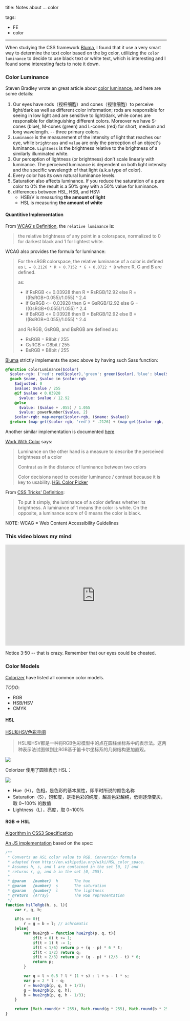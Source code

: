 title: Notes about ... color

tags:
- FE
- color
---
When studying the CSS framework [Bluma](bluma.io), I found that it use a very smart way to determine the text color based on the bg color, utiliizing the `color luminance` to decide to use black text or white text, which is interesting and I found some interesting facts to note it down.
<!--more-->

### Color Luminance

Steven Bradley wrote an great article about [color luminance](http://vanseodesign.com/web-design/color-luminance/), and here are some details:

1. Our eyes have rods（视杆细胞）and cones（视锥细胞）to perceive light/dark as well as different color information; rods are responsible for seeing in low light and are sensitive to light/dark, while cones are responsible for distinguishing different colors. Moreover we have S-cones (blue), M-cones (green) and L-cones (red) for short, medium and long wavelength. -- three primary colors.
2. `Luminance` is the measurement of the intensity of light that reaches our eye, while `brightness` and `value` are only the perception of an object's luminance. `Lightness` is the brightness relative to the brightness of a similarly illuminated white.
3. Our perception of lightness (or brightness) don’t scale linearly with luminance. The perceived luminance is dependent on both light intensity and the specific wavelength of that light (a.k.a type of color).
4. Every color has its own natural luminance levels.
5. Saturation also affects luminance. If you reduce the saturation of a pure color to 0% the result is a 50% grey with a 50% value for luminance.
6. differences between HSL, HSB, and HSV:
    * HSB/V is measuring **the amount of light**
    * HSL is measuring **the amount of white**

#### Quantitive Implementation

From [WCAG's Definition](http://www.w3.org/TR/2008/REC-WCAG20-20081211/#relativeluminancedef), the `relative luminance` is:

> the relative brightness of any point in a colorspace, normalized to 0 for darkest black and 1 for lightest white.

WCAG also provides the formula for luminance:

> For the sRGB colorspace, the relative luminance of a color is defined as `L = 0.2126 * R + 0.7152 * G + 0.0722 * B` where R, G and B are defined.
> 
> as:
> 
> * if RsRGB <= 0.03928 then R = RsRGB/12.92 else R = ((RsRGB+0.055)/1.055) ^ 2.4
> * if GsRGB <= 0.03928 then G = GsRGB/12.92 else G = ((GsRGB+0.055)/1.055) ^ 2.4
> * if BsRGB <= 0.03928 then B = BsRGB/12.92 else B = ((BsRGB+0.055)/1.055) ^ 2.4
> 
> and RsRGB, GsRGB, and BsRGB are defined as:
> 
> * RsRGB = R8bit / 255
> * GsRGB = G8bit / 255
> * BsRGB = B8bit / 255


[Bluma](bluma.io) strictly implements the spec above by having such Sass function:

```sass
@function colorLuminance($color)
  $color-rgb: ('red': red($color),'green': green($color),'blue': blue($color))
  @each $name, $value in $color-rgb
    $adjusted: 0
    $value: $value / 255
    @if $value < 0.03928
      $value: $value / 12.92
    @else
      $value: ($value + .055) / 1.055
      $value: powerNumber($value, 2)
    $color-rgb: map-merge($color-rgb, ($name: $value))
  @return (map-get($color-rgb, 'red') * .2126) + (map-get($color-rgb, 'green') * .7152) + (map-get($color-rgb, 'blue') * .0722)
```

Another similar implementation is documented [here](https://css-tricks.com/snippets/sass/luminance-color-function/)

[Work With Color](http://www.workwithcolor.com/color-luminance-2233.htm) says: 

> Luminance on the other hand is a measure to describe the perceived brightness of a color
> 
> Contrast as in the distance of luminance between two colors
> 
> Color decisions need to consider luminance / contrast because it is key to usability.
[HSL Color Picker](http://www.workwithcolor.com/hsl-color-picker-01.htm)

From [CSS Tricks' Definition](https://css-tricks.com/snippets/sass/luminance-color-function/):

> To put it simply, the luminance of a color defines whether its brightness. A luminance of 1 means the color is white. On the opposite, a luminance score of 0 means the color is black.

NOTE: WCAG = Web Content Accessibility Guidelines

### This video blows my mind

<iframe width="560" height="315" src="https://www.youtube.com/embed/kVny7BswdqY" frameborder="0" allowfullscreen></iframe>

Notice 3:50 -- that is crazy. Remember that our eyes could be cheated.

### Color Models

[Colorizer](http://colorizer.org/) have listed all common color models.

*TODO*:

* RGB
* HSB/HSV
* CMYK

#### HSL

[HSL和HSV色彩空间](https://zh.wikipedia.org/wiki/HSL%E5%92%8CHSV%E8%89%B2%E5%BD%A9%E7%A9%BA%E9%97%B4#.E4.BB.8EHSL.E5.88.B0RGB.E7.9A.84.E8.BD.AC.E6.8D.A2)

> HSL和HSV都是一种将RGB色彩模型中的点在圆柱坐标系中的表示法。这两种表示法试图做到比RGB基于笛卡尔坐标系的几何结构更加直观。

![](https://upload.wikimedia.org/wikipedia/commons/thumb/a/a0/Hsl-hsv_models.svg/800px-Hsl-hsv_models.svg.png)

Colorizer 使用了圆锥表示 HSL：

![](http://colorizer.org/img/hsl.png)

* Hue（H），色相，是色彩的基本属性，即平时所说的颜色名称
* Saturation（S），饱和度，是指色彩的纯度，越高色彩越纯，低则逐渐变灰，取 0~100% 的数值
* Lightness（L），亮度，取 0~100%

#### RGB => HSL

[Algorithm in CSS3 Specification](https://www.w3.org/TR/css3-color/#hsl-color)

[An JS implementation](https://stackoverflow.com/a/9493060/1301194) based on the spec:

```js
/**
 * Converts an HSL color value to RGB. Conversion formula
 * adapted from http://en.wikipedia.org/wiki/HSL_color_space.
 * Assumes h, s, and l are contained in the set [0, 1] and
 * returns r, g, and b in the set [0, 255].
 *
 * @param   {number}  h       The hue
 * @param   {number}  s       The saturation
 * @param   {number}  l       The lightness
 * @return  {Array}           The RGB representation
 */
function hslToRgb(h, s, l){
    var r, g, b;

    if(s == 0){
        r = g = b = l; // achromatic
    }else{
        var hue2rgb = function hue2rgb(p, q, t){
            if(t < 0) t += 1;
            if(t > 1) t -= 1;
            if(t < 1/6) return p + (q - p) * 6 * t;
            if(t < 1/2) return q;
            if(t < 2/3) return p + (q - p) * (2/3 - t) * 6;
            return p;
        }

        var q = l < 0.5 ? l * (1 + s) : l + s - l * s;
        var p = 2 * l - q;
        r = hue2rgb(p, q, h + 1/3);
        g = hue2rgb(p, q, h);
        b = hue2rgb(p, q, h - 1/3);
    }

    return [Math.round(r * 255), Math.round(g * 255), Math.round(b * 255)];
}
```